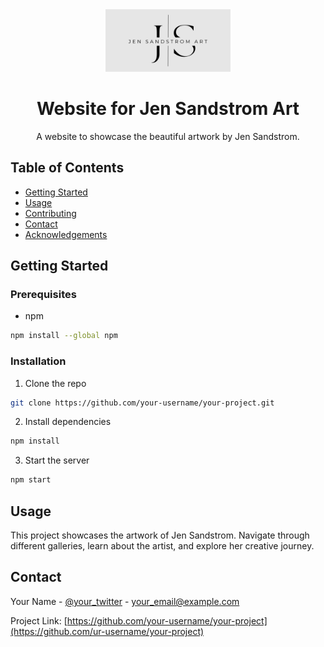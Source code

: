 <div align="center">
  <img src="assets/_images/logo.png" alt="logo" width="200" height="auto" />
  <h1>Website for Jen Sandstrom Art</h1>
  <p>A website to showcase the beautiful artwork by Jen Sandstrom.</p>
</div>

## Table of Contents

- [Getting Started](#getting-started)
- [Usage](#usage)
- [Contributing](#contributing)
- [Contact](#contact)
- [Acknowledgements](#acknowledgements)

## Getting Started

### Prerequisites

- npm

```bash
npm install --global npm
```

### Installation

1. Clone the repo

```bash
git clone https://github.com/your-username/your-project.git
```

2. Install dependencies

```bash
npm install
```

3. Start the server

```bash
npm start
```

## Usage

This project showcases the artwork of Jen Sandstrom. Navigate through different galleries, learn about the artist, and explore her creative journey.

## Contact

Your Name - [@your_twitter](https://twitter.com/your_twitter) - your_email@example.com

Project Link: [https://github.com/your-username/your-project](https://github.com/ur-username/your-project)